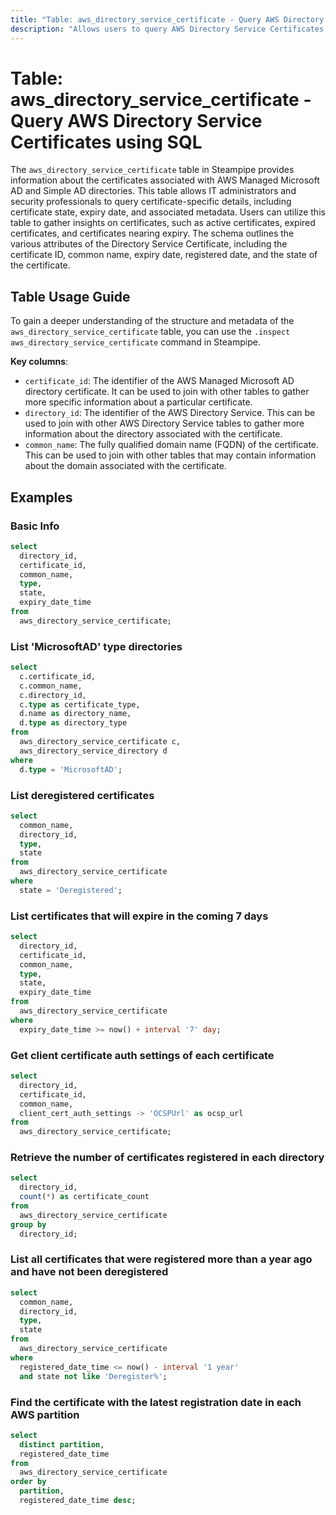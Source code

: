 ```yaml
---
title: "Table: aws_directory_service_certificate - Query AWS Directory Service Certificates using SQL"
description: "Allows users to query AWS Directory Service Certificates to gather information about the certificates associated with AWS Managed Microsoft AD and Simple AD directories."
---
```


# Table: aws_directory_service_certificate - Query AWS Directory Service Certificates using SQL

The `aws_directory_service_certificate` table in Steampipe provides information about the certificates associated with AWS Managed Microsoft AD and Simple AD directories. This table allows IT administrators and security professionals to query certificate-specific details, including certificate state, expiry date, and associated metadata. Users can utilize this table to gather insights on certificates, such as active certificates, expired certificates, and certificates nearing expiry. The schema outlines the various attributes of the Directory Service Certificate, including the certificate ID, common name, expiry date, registered date, and the state of the certificate.

## Table Usage Guide

To gain a deeper understanding of the structure and metadata of the `aws_directory_service_certificate` table, you can use the `.inspect aws_directory_service_certificate` command in Steampipe.

**Key columns**:

- `certificate_id`: The identifier of the AWS Managed Microsoft AD directory certificate. It can be used to join with other tables to gather more specific information about a particular certificate.
- `directory_id`: The identifier of the AWS Directory Service. This can be used to join with other AWS Directory Service tables to gather more information about the directory associated with the certificate.
- `common_name`: The fully qualified domain name (FQDN) of the certificate. This can be used to join with other tables that may contain information about the domain associated with the certificate.

## Examples

### Basic Info

```sql
select
  directory_id,
  certificate_id,
  common_name,
  type,
  state,
  expiry_date_time
from
  aws_directory_service_certificate;
```

### List 'MicrosoftAD' type directories

```sql
select
  c.certificate_id,
  c.common_name,
  c.directory_id,
  c.type as certificate_type,
  d.name as directory_name,
  d.type as directory_type
from
  aws_directory_service_certificate c,
  aws_directory_service_directory d
where
  d.type = 'MicrosoftAD';
```

### List deregistered certificates

```sql
select
  common_name,
  directory_id,
  type,
  state
from
  aws_directory_service_certificate
where
  state = 'Deregistered';
```

### List certificates that will expire in the coming 7 days

```sql
select
  directory_id,
  certificate_id,
  common_name,
  type,
  state,
  expiry_date_time
from
  aws_directory_service_certificate
where
  expiry_date_time >= now() + interval '7' day;
```

### Get client certificate auth settings of each certificate

```sql
select
  directory_id,
  certificate_id,
  common_name,
  client_cert_auth_settings -> 'OCSPUrl' as ocsp_url
from
  aws_directory_service_certificate;
```

### Retrieve the number of certificates registered in each directory

```sql
select
  directory_id,
  count(*) as certificate_count
from
  aws_directory_service_certificate
group by
  directory_id;
```

### List all certificates that were registered more than a year ago and have not been deregistered

```sql
select
  common_name,
  directory_id,
  type,
  state
from
  aws_directory_service_certificate
where
  registered_date_time <= now() - interval '1 year'
  and state not like 'Deregister%';
```

### Find the certificate with the latest registration date in each AWS partition

```sql
select
  distinct partition,
  registered_date_time
from
  aws_directory_service_certificate
order by
  partition,
  registered_date_time desc;
```
